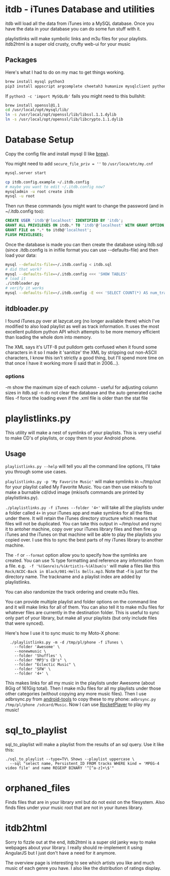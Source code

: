 # itdb - iTunes Database and utilities

itdb will load all the data from iTunes into a MySQL database.
Once you have the data in your database you can do some fun stuff with it.

playlistlinks will make symbolic links and m3u files for your playlists.
itdb2html is a super old crusty, crufty web-ui for your music

## Packages

Here's what I had to do on my mac to get things working.

```bash
brew install mysql python3
pip3 install appscript argcomplete cheetah3 humanize mysqlclient python-dateutil requests tdqm
```

If `python3 -c 'import MySQLdb'` fails you might need to this bullshit:

```bash
brew install openssl@1.1
cd /usr/local/opt/mysql/lib/
ln -s /usr/local/opt/openssl/lib/libssl.1.1.dylib
ln -s /usr/local/opt/openssl/lib/libcrypto.1.1.dylib
```

# Database Setup

Copy the config file and install mysql (I like [brew](http://brew.sh/)).

You might need to add `secure_file_priv = ''` to `/usr/loca/etc/my.cnf`

```bash
mysql.server start

cp itdb.config.example ~/.itdb.config
# maybe you want to edit ~/.itdb.config now?
mysqladmin -u root create itdb
mysql -u root
```

Then run these commands (you might want to change the password (and in ~/.itdb.config too):
```sql
CREATE USER 'itdb'@'localhost' IDENTIFIED BY 'itdb';
GRANT ALL PRIVILEGES ON itdb.* TO 'itdb'@'localhost' WITH GRANT OPTION;
GRANT FILE on *.* to itdb@'localhost';
FLUSH PRIVILEGES;
```

Once the database is made you can then create the database using itdb.sql
(since .itdb.config is in inifile format you can use --defaults-file) and then load your data:
```bash
mysql --defaults-file=~/.itdb.config < itdb.sql
# did that work?
mysql --defaults-file=~/.itdb.config <<< 'SHOW TABLES'
# load it
./itdbloader.py
# verify it works
mysql --defaults-file=~/.itdb.config -E <<< 'SELECT COUNT(*) AS num_tracks FROM tracks; SELECT COUNT(*) AS num_playlisys FROM playlists;' | fgrep -v '*****'
```

## itdbloader.py

I found iTunes.py over at lazycat.org (no longer available there)
which I've modified to also load playlist as well as track
information. It uses the most excellent pulldom python API which
attempts to be more memory efficient than loading the whole dom into
memory.

The XML says it's UTF-8 put pulldom gets confused when it found some
characters in it so I made it 'sanitize' the XML by stripping out
non-ASCII characters, I know this isn't strictly a good thing, but
I'll spend more time on that once I have it working more (I said that in 2006...).

### options

-m show the maximum size of each column - useful for adjusting column sizes in itdb.sql
-n do not clear the database and the auto generated cache files
-f force the loading even if the .xml file is older than the stat file

# playlistlinks.py

This utility will make a nest of symlinks of your playlists. This is
very useful to make CD's of playlists, or copy them to your Android
phone.

## Usage

`playlistlinks.py --help` will tell you all the command line options,
I'll take you through some use cases.

`playlistlinks.py -p 'My Favorite Music'` will make symlinks in
~/tmp/out for your playlist called My Favorite Music. You can then use
mkisofs to make a burnable cd/dvd image (mkisofs commands are printed
by playlistlinks.py).

`./playlistlinks.py -f iTunes --folder '4+'` will take all the
playlists under a folder called `4+` in your iTunes app and make
symlinks for all the files under there. It will retain the iTunes
directory structure which means that files will not be duplicated. You
can take this output in ~/tmp/out and rsync it to antoher machine,
copy over your iTunes library files and then fire up iTunes and the
iTunes on that machine will be able to play the playlists you copied
over. I use this to sync the best parts of my iTunes library to
another machine.

The `-f` or `--format` option allow you to specify how the symlinks are created. You can use % type formatting and reference any information from a file. e.g.
` -f '%(Genre)s/%(Artist)s-%(Album)s'` will make a files like this
`Rock/ACDC-Back in Black/001-Hells Bells.mp3`. Note that -f is just for the directory name. The trackname and a playlist index are added by playlistlinks.

You can also randomize the track ordering and create m3u files.

You can provide multiple playlist and folder options on the command
line and it will make links for all of them. You can also tell it to
make m3u files for whatever files are currently in the destination
folder. This is useful to sync only part of your library, but make all
your playlists (but only include files that were synced).

Here's how I use it to sync music to my Moto-X phone:

```
  ./playlistlinks.py -m -d /tmp/pl/phone -f iTunes \
    --folder 'Awesome' \
    --nonewmusic \
    --folder 'Shuffles' \
    --folder "MP3's CD's" \
    --folder "Eclectic Music" \
    --folder 'SFW' \
    --folder '4+' \
```

This makes links for all my music in the playlists under Awesome
(about 8Gig of 161Gig total). Then I make m3u files for all my
playlists under those other categories (without copying any more music
files).  Then I use adbrsync.py from
[android-tools](https://github.com/jsharkey/android-tools) to copy
these to my phone: `adbrsync.py /tmp/pl/phone /sdcard/Music`. Now I
can use [RocketPlayer](https://play.google.com/store/apps/details?id=com.jrtstudio.AnotherMusicPlayer) to play my music!

# sql_to_playlist

sql_to_playlist will make a playlist from the results of an sql query. Use it like this:

```
./sql_to_playlist --type=TV\ Shows --playlist uppercase \
  --sql "select name, Persistent_ID FROM tracks WHERE kind = 'MPEG-4 video file' and name REGEXP BINARY '^[^a-z]+\$'"
```

# orphaned_files

Finds files that are in your library xml but do not exist on the filesystem. Also finds files under your music root that are not in your itunes library.

# itdb2html

Sorry to fizzle out at the end, itdb2html is a super old janky way to
make webpages about your library. I really should re-implement it
using AngularJS but I just don't have a need for it anymore.

The overview page is interesting to see which artists you like and
much music of each genre you have. I also like the distribution of
ratings display.
